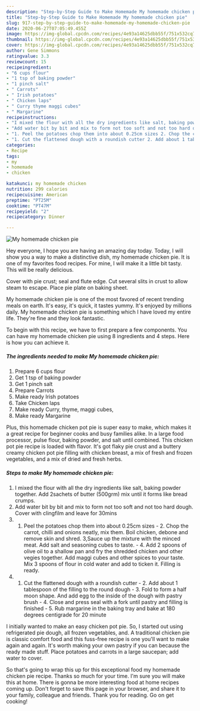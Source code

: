 ```yaml
---
description: "Step-by-Step Guide to Make Homemade My homemade chicken pie"
title: "Step-by-Step Guide to Make Homemade My homemade chicken pie"
slug: 917-step-by-step-guide-to-make-homemade-my-homemade-chicken-pie
date: 2020-06-27T07:05:49.455Z
image: https://img-global.cpcdn.com/recipes/4e93a14625dbb55f/751x532cq70/my-homemade-chicken-pie-recipe-main-photo.jpg
thumbnail: https://img-global.cpcdn.com/recipes/4e93a14625dbb55f/751x532cq70/my-homemade-chicken-pie-recipe-main-photo.jpg
cover: https://img-global.cpcdn.com/recipes/4e93a14625dbb55f/751x532cq70/my-homemade-chicken-pie-recipe-main-photo.jpg
author: Gene Simmons
ratingvalue: 3.3
reviewcount: 15
recipeingredient:
- "6 cups flour"
- "1 tsp of baking powder"
- "1 pinch salt"
- " Carrots"
- " Irish potatoes"
- " Chicken laps"
- " Curry thyme maggi cubes"
- " Margarine"
recipeinstructions:
- "I mixed the flour with all the dry ingredients like salt, baking powder together. Add 2sachets of butter (500grm) mix until it forms like bread crumps."
- "Add water bit by bit and mix to form not too soft and not too hard dough. Cover with clingfilm and leave for 30mins"
- "1. Peel the potatoes chop them into about 0.25cm sizes 2. Chop the carrot, chilli and onions neatly, mix them. Boil chicken, debone and remove skin and shred. 3,Sauce up the mixture with the minced meat. Add salt and seasoning cubes to taste. 4. Add 2 spoons of olive oil to a shallow pan and fry the shredded chicken and other vegies together. Add maggi cubes and other spices to your taste. Mix 3 spoons of flour in cold water and add to ticken it. Filling is ready."
- "1. Cut the flattened dough with a roundish cutter 2. Add about 1 tablespoon of the filling to the round dough 3. Fold to form a half moon shape. And add egg to the inside of the dough with pastry brush 4. Close and press seal with a fork until pastry and filling is finished 5. Rub margarine in the baking tray and bake at 180 degrees centigrade for 20 minute"
categories:
- Recipe
tags:
- my
- homemade
- chicken

katakunci: my homemade chicken 
nutrition: 299 calories
recipecuisine: American
preptime: "PT25M"
cooktime: "PT47M"
recipeyield: "2"
recipecategory: Dinner

---
```



![My homemade chicken pie](https://img-global.cpcdn.com/recipes/4e93a14625dbb55f/751x532cq70/my-homemade-chicken-pie-recipe-main-photo.jpg)

Hey everyone, I hope you are having an amazing day today. Today, I will show you a way to make a distinctive dish, my homemade chicken pie. It is one of my favorites food recipes. For mine, I will make it a little bit tasty. This will be really delicious.

Cover with pie crust; seal and flute edge. Cut several slits in crust to allow steam to escape. Place pie plate on baking sheet.

My homemade chicken pie is one of the most favored of recent trending meals on earth. It's easy, it's quick, it tastes yummy. It's enjoyed by millions daily. My homemade chicken pie is something which I have loved my entire life. They're fine and they look fantastic.


To begin with this recipe, we have to first prepare a few components. You can have my homemade chicken pie using 8 ingredients and 4 steps. Here is how you can achieve it.

<!--inarticleads1-->

##### The ingredients needed to make My homemade chicken pie:

1. Prepare 6 cups flour
1. Get 1 tsp of baking powder
1. Get 1 pinch salt
1. Prepare  Carrots
1. Make ready  Irish potatoes
1. Take  Chicken laps
1. Make ready  Curry, thyme, maggi cubes,
1. Make ready  Margarine


Plus, this homemade chicken pot pie is super easy to make, which makes it a great recipe for beginner cooks and busy families alike. In a large food processor, pulse flour, baking powder, and salt until combined. This chicken pot pie recipe is loaded with flavor. It&#39;s got flaky pie crust and a buttery creamy chicken pot pie filling with chicken breast, a mix of fresh and frozen vegetables, and a mix of dried and fresh herbs. 

<!--inarticleads2-->

##### Steps to make My homemade chicken pie:

1. I mixed the flour with all the dry ingredients like salt, baking powder together. Add 2sachets of butter (500grm) mix until it forms like bread crumps.
1. Add water bit by bit and mix to form not too soft and not too hard dough. Cover with clingfilm and leave for 30mins
1. 1. Peel the potatoes chop them into about 0.25cm sizes - 2. Chop the carrot, chilli and onions neatly, mix them. Boil chicken, debone and remove skin and shred. 3,Sauce up the mixture with the minced meat. Add salt and seasoning cubes to taste. - 4. Add 2 spoons of olive oil to a shallow pan and fry the shredded chicken and other vegies together. Add maggi cubes and other spices to your taste. Mix 3 spoons of flour in cold water and add to ticken it. Filling is ready.
1. 1. Cut the flattened dough with a roundish cutter - 2. Add about 1 tablespoon of the filling to the round dough - 3. Fold to form a half moon shape. And add egg to the inside of the dough with pastry brush - 4. Close and press seal with a fork until pastry and filling is finished - 5. Rub margarine in the baking tray and bake at 180 degrees centigrade for 20 minute


I initially wanted to make an easy chicken pot pie. So, I started out using refrigerated pie dough, all frozen vegetables, and. A traditional chicken pie is classic comfort food and this fuss-free recipe is one you&#39;ll want to make again and again. It&#39;s worth making your own pastry if you can because the ready made stuff. Place potatoes and carrots in a large saucepan; add water to cover. 

So that's going to wrap this up for this exceptional food my homemade chicken pie recipe. Thanks so much for your time. I'm sure you will make this at home. There is gonna be more interesting food at home recipes coming up. Don't forget to save this page in your browser, and share it to your family, colleague and friends. Thank you for reading. Go on get cooking!

